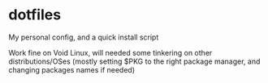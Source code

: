 # dotfiles
My personal config, and a quick install script

Work fine on Void Linux, will needed some tinkering on other distributions/OSes (mostly setting $PKG to the right package manager, and changing packages names if needed)

